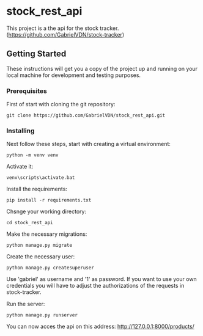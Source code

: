 # stock_rest_api

This project is a the api for the stock tracker.
(https://github.com/GabrielVDN/stock-tracker)

## Getting Started

These instructions will get you a copy of the project up and running on your local machine for development and testing purposes. 

### Prerequisites

First of start with cloning the git repository:

```
git clone https://github.com/GabrielVDN/stock_rest_api.git
```
### Installing

Next follow these steps, start with creating a virtual environment:

```
python -m venv venv
```

Activate it: 

```
venv\scripts\activate.bat
```

Install the requirements:

```
pip install -r requirements.txt
```

Chsnge your working directory:

```
cd stock_rest_api
```

Make the necessary migrations:

```
python manage.py migrate
```

Create the necessary user:

```
python manage.py createsuperuser
```
Use 'gabriel' as username and '1' as password.
If you want to use your own credentials you will have to adjust the authorizations of the requests in stock-tracker.

Run the server:

```
python manage.py runserver
```
You can now acces the api on this address: http://127.0.0.1:8000/products/
